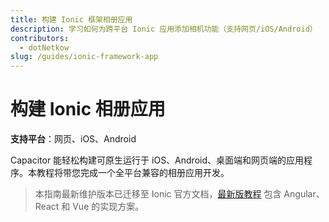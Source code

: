 ```yaml
---
title: 构建 Ionic 框架相册应用
description: 学习如何为跨平台 Ionic 应用添加相机功能（支持网页/iOS/Android）
contributors:
  - dotNetkow
slug: /guides/ionic-framework-app
---
```


# 构建 Ionic 相册应用

**支持平台**：网页、iOS、Android

Capacitor 能轻松构建可原生运行于 iOS、Android、桌面端和网页端的应用程序。本教程将带您完成一个全平台兼容的相册应用开发。

> 本指南最新维护版本已迁移至 Ionic 官方文档，[最新版教程](https://ionicframework.com/docs/intro/next) 包含 Angular、React 和 Vue 的实现方案。